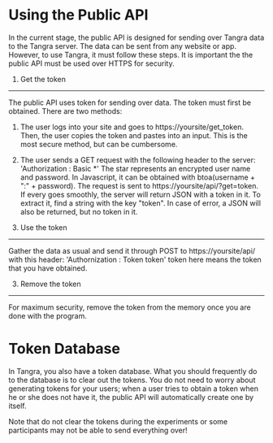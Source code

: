 Using the Public API
====================

In the current stage, the public API is designed for sending over Tangra data to the Tangra server. The data can be sent from any website or app. However, to use Tangra, it must follow these steps. It is important the the public API must be used over HTTPS for security.

1. Get the token
----------------
The public API uses token for sending over data. The token must first be obtained. There are two methods:

1. The user logs into your site and goes to https://yoursite/get_token. Then, the user copies the token and pastes into an input. This is the most secure method, but can be cumbersome.

2. The user sends a GET request with the following header to the server:
	'Authorization : Basic *'
The star represents an encrypted user name and password. In Javascript, it can be obtained with btoa(username + ":" + password). The request is sent to https://yoursite/api/?get=token. If every goes smoothly, the server will return JSON with a token in it. To extract it, find a string with the key "token". In case of error, a JSON will also be returned, but no token in it.

2. Use the token
----------------

Gather the data as usual and send it through POST to https://yoursite/api/ with this header:
	'Authornization : Token token'
token here means the token that you have obtained.

3. Remove the token
-------------------

For maximum security, remove the token from the memory once you are done with the program.

Token Database
==============

In Tangra, you also have a token database. What you should frequently do to the database is to clear out the tokens. You do not need to worry about generating tokens for your users; when a user tries to obtain a token when he or she does not have it, the public API will automatically create one by itself.

Note that do not clear the tokens during the experiments or some participants may not be able to send everything over!